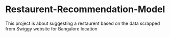 # Restaurent-Recommendation-Model
This project is about suggesting a restaurent based on the data scrapped from Swiggy website for Bangalore location

